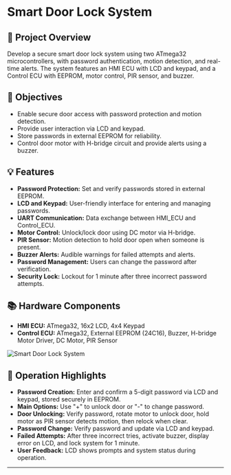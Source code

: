 # Smart Door Lock System  

## 📖 Project Overview  
Develop a secure smart door lock system using two ATmega32 microcontrollers, with password authentication, motion detection, and real-time alerts. The system features an HMI ECU with LCD and keypad, and a Control ECU with EEPROM, motor control, PIR sensor, and buzzer.

## 🎯 Objectives  
- Enable secure door access with password protection and motion detection.  
- Provide user interaction via LCD and keypad.  
- Store passwords in external EEPROM for reliability.  
- Control door motor with H-bridge circuit and provide alerts using a buzzer.  

## 💡 Features  
- **Password Protection:** Set and verify passwords stored in external EEPROM.  
- **LCD and Keypad:** User-friendly interface for entering and managing passwords.  
- **UART Communication:** Data exchange between HMI_ECU and Control_ECU.  
- **Motor Control:** Unlock/lock door using DC motor via H-bridge.  
- **PIR Sensor:** Motion detection to hold door open when someone is present.  
- **Buzzer Alerts:** Audible warnings for failed attempts and alerts.  
- **Password Management:** Users can change the password after verification.  
- **Security Lock:** Lockout for 1 minute after three incorrect password attempts.  

## 📚 Hardware Components  
- **HMI ECU:** ATmega32, 16x2 LCD, 4x4 Keypad  
- **Control ECU:** ATmega32, External EEPROM (24C16), Buzzer, H-bridge Motor Driver, DC Motor, PIR Sensor  

![Smart Door Lock System](https://github.com/user-attachments/assets/02b43357-c226-42f2-ac54-8032b051afcb)  

## 🚀 Operation Highlights  
- **Password Creation:** Enter and confirm a 5-digit password via LCD and keypad, stored securely in EEPROM.  
- **Main Options:** Use "+" to unlock door or "-" to change password.  
- **Door Unlocking:** Verify password, rotate motor to unlock door, hold motor as PIR sensor detects motion, then relock when clear.  
- **Password Change:** Verify password and update via LCD and keypad.  
- **Failed Attempts:** After three incorrect tries, activate buzzer, display error on LCD, and lock system for 1 minute.  
- **User Feedback:** LCD shows prompts and system status during operation.  

---  
